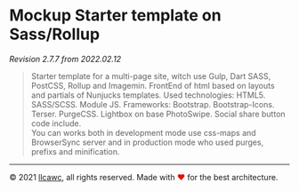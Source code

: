 # Mockup Starter template on Sass/Rollup

_Revision 2.7.7 from 2022.02.12_

> Starter template for a multi-page site, witch use Gulp, Dart SASS, PostCSS, Rollup and Imagemin. FrontEnd of html based on layouts and partials of Nunjucks templates. Used technologies: HTML5. SASS/SCSS. Module JS. Frameworks: Bootstrap. Bootstrap-Icons. Terser. PurgeCSS. Lightbox on base PhotoSwipe. Social share button code include.<br>
> You can works both in development mode use css-maps and BrowserSync server and in production mode who used purges, prefixs and minification.

---

&copy;&nbsp;2021 [llcawc](https://github.com/llcawc), all rights reserved. Made&nbsp;with&nbsp;<span style="color: #e60f0a;">&#10084;</span>&nbsp;for&nbsp;the&nbsp;best&nbsp;architecture.

